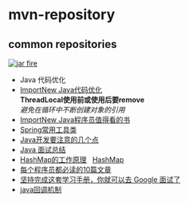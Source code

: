 #  mvn-repository
## common repositories
[![jar fire](http://cn.jarfire.org/img/logo.png "jar包搜索")](http://cn.jarfire.org/)

* Java 代码优化
* [ImportNew Java代码优化](http://www.importnew.com/21224.html)<br/>
<space>**ThreadLocal使用前或使用后要remove**<br/>
<space>*避免在循环中不断创建对象的引用*<br/>
* [ImportNew Java程序员值得看的书](http://www.importnew.com/21308.html)
* [Spring常用工具类](http://www.importnew.com/21413.html)
* [Java开发要注意的几个点](http://www.importnew.com/21453.html)
* [Java 面试总结](http://www.importnew.com/21445.html)
* [HashMap的工作原理](http://www.importnew.com/7099.html) &nbsp;&nbsp;[HashMap](https://github.com/WikiDown/mvn-repository/blob/master/JDK-1.8.0/HashMap.java)
* [每个程序员都必读的10篇文章](http://www.importnew.com/21527.html)
* [坚持完成这套学习手册，你就可以去 Google 面试了](http://geek.csdn.net/news/detail/107064)
* [java回调机制](http://www.importnew.com/22031.html)


